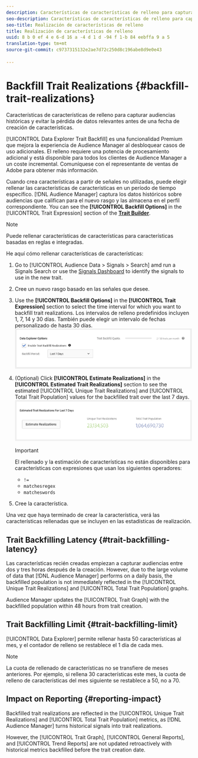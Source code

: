 ```yaml
---
description: Características de características de relleno para capturar audiencias históricas y evitar la pérdida de datos relevantes antes de una fecha de creación de características.
seo-description: Características de características de relleno para capturar audiencias históricas y evitar la pérdida de datos relevantes antes de una fecha de creación de características.
seo-title: Realización de características de relleno
title: Realización de características de relleno
uuid: 8 b 0 ef 4 e 6-d 16 a -4 d 1 d -94 f 1-b 84 eebffa 9 a 5
translation-type: tm+mt
source-git-commit: c9737315132e2ae7d72c250d8c196abe8d9e0e43

---
```



# Backfill Trait Realizations {#backfill-trait-realizations}

Características de características de relleno para capturar audiencias históricas y evitar la pérdida de datos relevantes antes de una fecha de creación de características.

[!UICONTROL Data Explorer Trait Backfill] es una funcionalidad Premium que mejora la experiencia de Audience Manager al desbloquear casos de uso adicionales. El relleno requiere una potencia de procesamiento adicional y está disponible para todos los clientes de Audience Manager a un coste incremental. Comuníquese con el representante de ventas de Adobe para obtener más información.

Cuando crea características a partir de señales no utilizadas, puede elegir rellenar las características de características en un período de tiempo específico. [!DNL Audience Manager] captura los datos históricos sobre audiencias que califican para el nuevo rasgo y las almacena en el perfil correspondiente. You can see the **[!UICONTROL Backfill Options]** in the [!UICONTROL Trait Expression] section of the **[Trait Builder](../../features/traits/about-trait-builder.md)**.

>[!NOTE]
>
>Puede rellenar características de características para características basadas en reglas e integradas.

He aquí cómo rellenar características de características:

1. Go to [!UICONTROL Audience Data > Signals > Search] amd run a Signals Search or use the [Signals Dashboard](../../features/data-explorer/data-explorer-signals-dashboard.md) to identify the signals to use in the new trait.
1. Cree un nuevo rasgo basado en las señales que desee.
1. Use the **[!UICONTROL Backfill Options]** in the **[!UICONTROL Trait Expression]** section to select the time interval for which you want to backfill trait realizations. Los intervalos de relleno predefinidos incluyen 1, 7, 14 y 30 días. También puede elegir un intervalo de fechas personalizado de hasta 30 días.
   ![](assets/signals-trait-backfill.png)
1. (Optional) Click **[!UICONTROL Estimate Realizations]** in the **[!UICONTROL Estimated Trait Realizations]** section to see the estimated [!UICONTROL Unique Trait Realizations] and [!UICONTROL Total Trait Population] values for the backfilled trait over the last 7 days.
   ![](assets/estimate-trait-realizations.png)
   >[!IMPORTANT]
   >
   >El rellenado y la estimación de características no están disponibles para características con expresiones que usan los siguientes operadores:
   >    * `!=`
   >    * `matchesregex`
   >    * `matcheswords`

1. Cree la característica.

Una vez que haya terminado de crear la característica, verá las características rellenadas que se incluyen en las estadísticas de realización.

## Trait Backfilling Latency {#trait-backfilling-latency}

Las características recién creadas empiezan a capturar audiencias entre dos y tres horas después de la creación. However, due to the large volume of data that [!DNL Audience Manager] performs on a daily basis, the backfilled population is not immediately reflected in the [!UICONTROL Unique Trait Realizations] and [!UICONTROL Total Trait Population] graphs.

Audience Manager updates the [!UICONTROL Trait Graph] with the backfilled population within 48 hours from trait creation.

## Trait Backfilling Limit {#trait-backfilling-limit}

[!UICONTROL Data Explorer] permite rellenar hasta 50 características al mes, y el contador de relleno se restablece el 1 día de cada mes.

>[!NOTE]
>
>La cuota de rellenado de características no se transfiere de meses anteriores. Por ejemplo, si rellena 30 características este mes, la cuota de relleno de características del mes siguiente se restablece a 50, no a 70.

## Impact on Reporting {#reporting-impact}

Backfilled trait realizations are reflected in the [!UICONTROL Unique Trait Realizations] and [!UICONTROL Total Trait Population] metrics, as [!DNL Audience Manager] turns historical signals into trait realizations.

However, the [!UICONTROL Trait Graph], [!UICONTROL General Reports], and [!UICONTROL Trend Reports] are not updated retroactively with historical metrics backfilled before the trait creation date.